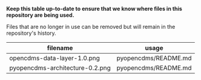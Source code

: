 **Keep this table up-to-date to ensure that we know where files in this repository are being used.**

Files that are no longer in use can be removed but will remain in the repository's history.

| filename | usage |
|----------|-------|
| opencdms-data-layer-1.0.png | pyopencdms/README.md |
| pyopencdms-architecture-0.2.png | pyopencdms/README.md |
